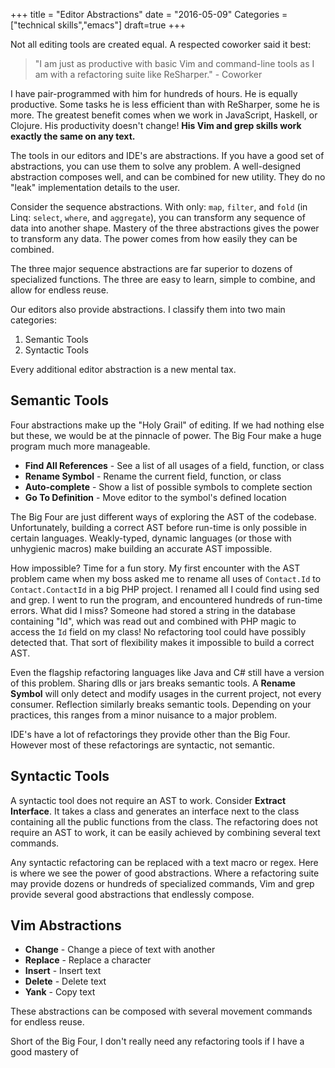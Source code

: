 +++
title = "Editor Abstractions"
date = "2016-05-09"
Categories = ["technical skills","emacs"]
draft=true
+++

Not all editing tools are created equal. A respected coworker said it best:

> "I am just as productive with basic Vim and command-line tools as I am with a
> refactoring suite like ReSharper." - Coworker

I have pair-programmed with him for hundreds of hours. He is equally productive.
Some tasks he is less efficient than with ReSharper, some he is more. The
greatest benefit comes when we work in JavaScript, Haskell, or Clojure. His
productivity doesn't change! **His Vim and grep skills work exactly the same on
any text.**

The tools in our editors and IDE's are abstractions. If you have a good set of
abstractions, you can use them to solve any problem. A well-designed abstraction
composes well, and can be combined for new utility. They do no "leak"
implementation details to the user.

Consider the sequence abstractions. With only: ```map```, ```filter```, and
```fold``` (in Linq: ```select```, ```where```, and ```aggregate```), you can
transform any sequence of data into another shape. Mastery of the three
abstractions gives the power to transform any data. The power comes from how
easily they can be combined.

The three major sequence abstractions are far superior to dozens of specialized
functions. The three are easy to learn, simple to combine, and allow for endless
reuse.

Our editors also provide abstractions. I classify them into two main categories:

1. Semantic Tools
2. Syntactic Tools

Every additional editor abstraction is a new mental tax.

## Semantic Tools

Four abstractions make up the "Holy Grail" of editing. If we had nothing else
but these, we would be at the pinnacle of power. The Big Four make a huge
program much more manageable. 

* **Find All References** - See a list of all usages of a field, function, or class
* **Rename Symbol** - Rename the current field, function, or class
* **Auto-complete** - Show a list of possible symbols to complete section
* **Go To Definition** - Move editor to the symbol's defined location

The Big Four are just different ways of exploring the AST of the codebase.
Unfortunately, building a correct AST before run-time is only possible in
certain languages. Weakly-typed, dynamic languages (or those with unhygienic
macros) make building an accurate AST impossible.

How impossible? Time for a fun story. My first encounter with the AST problem
came when my boss asked me to rename all uses of ```Contact.Id``` to
```Contact.ContactId``` in a big PHP project. I renamed all I could find using
sed and grep. I went to run the program, and encountered hundreds of run-time
errors. What did I miss? Someone had stored a string in the database containing
"Id", which was read out and combined with PHP magic to access the ```Id```
field on my class! No refactoring tool could have possibly detected that. That
sort of flexibility makes it impossible to build a correct AST.

Even the flagship refactoring languages like Java and C# still have a version of
this problem. Sharing dlls or jars breaks semantic tools. A **Rename Symbol**
will only detect and modify usages in the current project, not every consumer.
Reflection similarly breaks semantic tools. Depending on your practices, this
ranges from a minor nuisance to a major problem.

  <!-- In the last decade, several IDE's have added plugins that can build an AST from -->
  <!-- PHP, Python, Ruby, JavaScript, Clojure, etc. While incomplete by nature, these -->
  <!-- at least provide some modest functionality. -->
<!-- While I would never want to take over a huge codebase without the Big Four, I have lately come to rely on them less and less. -->

IDE's have a lot of refactorings they provide other than the Big Four. However
most of these refactorings are syntactic, not semantic.

## Syntactic Tools

A syntactic tool does not require an AST to work. Consider **Extract
Interface**. It takes a class and generates an interface next to the class
containing all the public functions from the class. The refactoring does not
require an AST to work, it can be easily achieved by combining several text
commands.

Any syntactic refactoring can be replaced with a text macro or regex. Here is
where we see the power of good abstractions. Where a refactoring suite may
provide dozens or hundreds of specialized commands, Vim and grep provide several
good abstractions that endlessly compose.

## Vim Abstractions

* **Change** - Change a piece of text with another
* **Replace** - Replace a character
* **Insert** - Insert text
* **Delete** - Delete text
* **Yank** - Copy text

These abstractions can be composed with several movement commands for endless
reuse.

Short of the Big Four, I don't really need any refactoring tools if I have a
good mastery of 

<!-- The more I watch Patrick work, the more I realize how much mental and muscle -->
<!-- memory I have built up around "Visual Studio"-only abstractions. -->

<!-- Our editing tools are also abstractions. We memorize commands to perform -->
<!-- actions, disregarding the underlying implementation. -->

<!-- I have found that if you have a good set of abstractions for editing code, you -->
<!-- can be very productive across lots of languages and frameworks. -->
